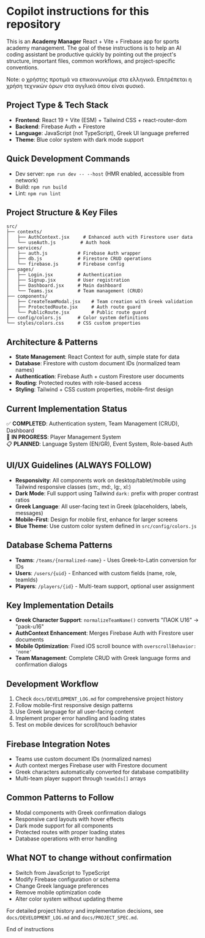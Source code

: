 # Copilot instructions for this repository

This is an **Academy Manager** React + Vite + Firebase app for sports academy management. The goal of these instructions is to help an AI coding assistant be productive quickly by pointing out the project's structure, important files, common workflows, and project-specific conventions.

Note: ο χρήστης προτιμά να επικοινωνούμε στα ελληνικά. Επιτρέπεται η χρήση τεχνικών όρων στα αγγλικά όπου είναι φυσικό.

## Project Type & Tech Stack
- **Frontend**: React 19 + Vite (ESM) + Tailwind CSS + react-router-dom
- **Backend**: Firebase Auth + Firestore  
- **Language**: JavaScript (not TypeScript), Greek UI language preferred
- **Theme**: Blue color system with dark mode support

## Quick Development Commands
- Dev server: `npm run dev -- --host` (HMR enabled, accessible from network)
- Build: `npm run build` 
- Lint: `npm run lint`

## Project Structure & Key Files
```
src/
├── contexts/
│   ├── AuthContext.jsx     # Enhanced auth with Firestore user data
│   └── useAuth.js         # Auth hook
├── services/
│   ├── auth.js           # Firebase Auth wrapper
│   ├── db.js             # Firestore CRUD operations  
│   └── firebase.js       # Firebase config
├── pages/
│   ├── Login.jsx         # Authentication
│   ├── Signup.jsx        # User registration  
│   ├── Dashboard.jsx     # Main dashboard
│   └── Teams.jsx         # Team management (CRUD)
├── components/
│   ├── CreateTeamModal.jsx    # Team creation with Greek validation
│   ├── ProtectedRoute.jsx     # Auth route guard
│   └── PublicRoute.jsx        # Public route guard
├── config/colors.js      # Color system definitions
└── styles/colors.css     # CSS custom properties
```

## Architecture & Patterns
- **State Management**: React Context for auth, simple state for data
- **Database**: Firestore with custom document IDs (normalized team names)
- **Authentication**: Firebase Auth + custom Firestore user documents
- **Routing**: Protected routes with role-based access
- **Styling**: Tailwind + CSS custom properties, mobile-first design

## Current Implementation Status
✅ **COMPLETED**: Authentication system, Team Management (CRUD), Dashboard  
🔄 **IN PROGRESS**: Player Management System  
📋 **PLANNED**: Language System (EN/GR), Event System, Role-based Auth

## UI/UX Guidelines (ALWAYS FOLLOW)
- **Responsivity**: All components work on desktop/tablet/mobile using Tailwind responsive classes (sm:, md:, lg:, xl:)
- **Dark Mode**: Full support using Tailwind `dark:` prefix with proper contrast ratios
- **Greek Language**: All user-facing text in Greek (placeholders, labels, messages)
- **Mobile-First**: Design for mobile first, enhance for larger screens
- **Blue Theme**: Use custom color system defined in `src/config/colors.js`

## Database Schema Patterns
- **Teams**: `/teams/{normalized-name}` - Uses Greek-to-Latin conversion for IDs
- **Users**: `/users/{uid}` - Enhanced with custom fields (name, role, teamIds)
- **Players**: `/players/{id}` - Multi-team support, optional user assignment

## Key Implementation Details
- **Greek Character Support**: `normalizeTeamName()` converts "ΠΑΟΚ U16" → "paok-u16"
- **AuthContext Enhancement**: Merges Firebase Auth with Firestore user documents
- **Mobile Optimization**: Fixed iOS scroll bounce with `overscrollBehavior: 'none'`
- **Team Management**: Complete CRUD with Greek language forms and confirmation dialogs

## Development Workflow
1. Check `docs/DEVELOPMENT_LOG.md` for comprehensive project history
2. Follow mobile-first responsive design patterns
3. Use Greek language for all user-facing content
4. Implement proper error handling and loading states
5. Test on mobile devices for scroll/touch behavior

## Firebase Integration Notes
- Teams use custom document IDs (normalized names)
- Auth context merges Firebase user with Firestore document
- Greek characters automatically converted for database compatibility
- Multi-team player support through `teamIds[]` arrays

## Common Patterns to Follow
- Modal components with Greek confirmation dialogs
- Responsive card layouts with hover effects
- Dark mode support for all components  
- Protected routes with proper loading states
- Database operations with error handling

## What NOT to change without confirmation
- Switch from JavaScript to TypeScript
- Modify Firebase configuration or schema
- Change Greek language preferences
- Remove mobile optimization code
- Alter color system without updating theme

For detailed project history and implementation decisions, see `docs/DEVELOPMENT_LOG.md` and `docs/PROJECT_SPEC.md`.

End of instructions

